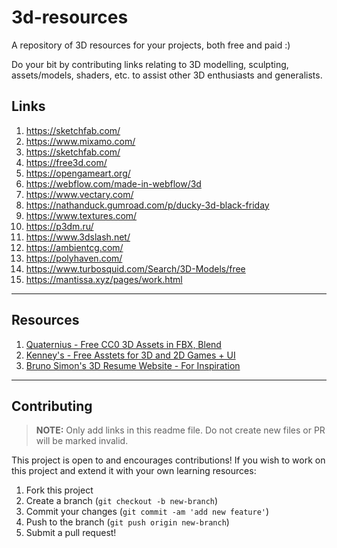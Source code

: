 # 3d-resources

A repository of 3D resources for your projects, both free and paid :)

Do your bit by contributing links relating to 3D modelling, sculpting, assets/models, shaders, etc. to assist other 3D enthusiasts and generalists.

## Links

1. https://sketchfab.com/
2. https://www.mixamo.com/
3. https://sketchfab.com/
4. https://free3d.com/
5. https://opengameart.org/
6. https://webflow.com/made-in-webflow/3d
7. https://www.vectary.com/
8. https://nathanduck.gumroad.com/p/ducky-3d-black-friday
9. https://www.textures.com/
10. https://p3dm.ru/
11. https://www.3dslash.net/
12. https://ambientcg.com/
13. https://polyhaven.com/  
14. https://www.turbosquid.com/Search/3D-Models/free
15. https://mantissa.xyz/pages/work.html


***
## Resources

1. [Quaternius - Free CC0 3D Assets in FBX, Blend](https://quaternius.com/)
2. [Kenney's - Free Asstets for 3D and 2D Games + UI](https://www.kenney.nl/)
3. [Bruno Simon's 3D Resume Website - For Inspiration](https://bruno-simon.com/)

***
## Contributing
> **NOTE:** Only add links in this readme file. Do not create new files or PR will be marked invalid.

This project is open to and encourages contributions!  If you wish to work on this project and extend it with your own learning resources:

1.  Fork this project
2.  Create a branch (`git checkout -b new-branch`)
3.  Commit your changes (`git commit -am 'add new feature'`)
4.  Push to the branch (`git push origin new-branch`)
5.  Submit a pull request!
